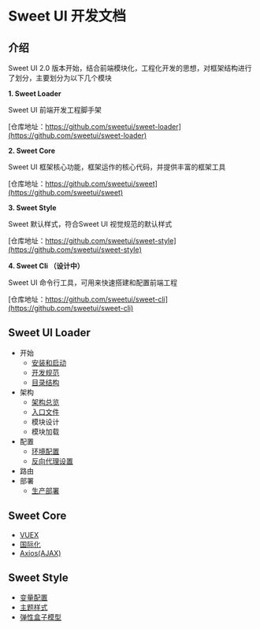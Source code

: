 # Sweet UI 开发文档

## 介绍
Sweet UI 2.0 版本开始，结合前端模块化，工程化开发的思想，对框架结构进行了划分，主要划分为以下几个模块

**1. Sweet Loader**

Sweet UI 前端开发工程脚手架

[仓库地址：https://github.com/sweetui/sweet-loader](https://github.com/sweetui/sweet-loader)

**2. Sweet Core**

Sweet UI 框架核心功能，框架运作的核心代码，并提供丰富的框架工具

[仓库地址：https://github.com/sweetui/sweet](https://github.com/sweetui/sweet)

**3. Sweet Style**

Sweet 默认样式，符合Sweet UI 视觉规范的默认样式

[仓库地址：https://github.com/sweetui/sweet-style](https://github.com/sweetui/sweet-style)

**4. Sweet Cli （设计中）**

Sweet UI 命令行工具，可用来快速搭建和配置前端工程

[仓库地址：https://github.com/sweetui/sweet-cli](https://github.com/sweetui/sweet-cli)

## Sweet UI Loader

- 开始
    - [安装和启动](loader/start.md)
    - [开发规范](loader/norms.md)
    - [目录结构](loader/directory.md)
- 架构
    - [架构总览](loader/framework.md)
    - [入口文件](loader/entry.md)
    - 模块设计
    - 模块加载
- 配置
    - [环境配置](loader/env.md)
    - [反向代理设置](loader/proxy.md)
- 路由
- 部署
    - [生产部署](loader/release.md)

## Sweet Core

- [VUEX](sweet-core/vuex.md)
- [国际化](sweet-core/i18n.md)
- [Axios(AJAX)](sweet-core/SWXHR全局ajax使用文档.md)

## Sweet Style

- [变量配置](sweet-style/vars.md)
- [主题样式](sweet-style/theme.md)
- [弹性盒子模型](sweet-style/flex-box.md)

